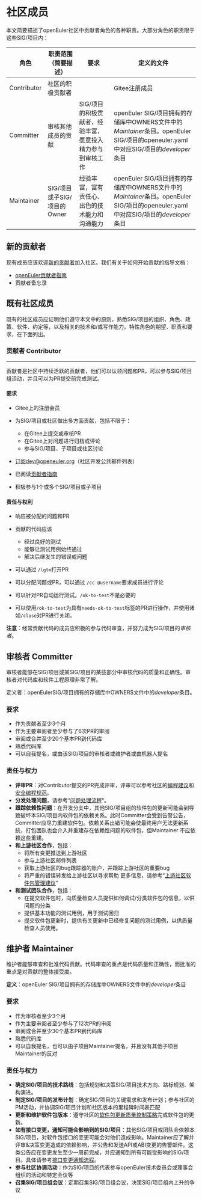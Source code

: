# 社区成员


本文简要描述了openEuler社区中贡献者角色的各种职责。大部分角色的职责限于这些SIG/项目内：

| 角色        | 职责范围（简要描述）        | 要求                                                       | 定义的文件                                                   |
| ----------- | --------------------------- | ---------------------------------------------------------- | ------------------------------------------------------------ |
| Contributor | 社区的积极贡献者            |                                                            | Gitee注册成员                                                |
| Committer   | 审核其他成员的贡献          | SIG/项目的积极贡献者，经验丰富，愿意投入精力参与到审核工作 | openEuler SIG/项目拥有的存储库中OWNERS文件中的*Maintainer*条目。openEuler SIG/项目的openeuler.yaml中对应SIG/项目的*developer*条目 |
| Maintainer  | SIG/项目或子SIG/项目的Owner | 经验丰富，富有责任心、出色的技术能力和沟通能力             | openEuler SIG/项目拥有的存储库中OWNERS文件中的*Maintainer*条目。openEuler SIG/项目的openeuler.yaml中对应SIG/项目的*developer*条目 |



## 新的贡献者

现有成员应该欢迎[新的贡献者](contributing.md)加入社区。我们有关于如何开始贡献的指导文档：

- [openEuler贡献者指南](/contributors/guide/README.md)
- 贡献者备忘录



## 既有社区成员


既有的社区成员应证明他们遵守本文中的原则，熟悉SIG/项目的组织、角色、政策、软件、约定等，以及相关的技术和/或写作能力。特性角色的期望、职责和要求，在下面列出。



### 贡献者 Contributor

-----

贡献者是社区中持续活跃的贡献者，他们可以认领问题和PR，可以参与SIG/项目组活动，并且可以为PR提交前完成测试。



#### 要求

+ Gitee上的注册会员
+ 为SIG/项目或社区做出多方面贡献，包括不限于：
  + 在Gitee上提交或审核PR
  + 在Gitee上对问题进行归档或评论
  + 参与SIG/项目、子项目或社区讨论

+ 订阅dev@openeuler.org（社区开发公共邮件列表）
+ 已阅读[贡献者指南](/contributors/guide/README.md)
+ 积极参与1个或多个SIG/项目或子项目



#### 责任与权利

+ 响应被分配的问题和PR
+ 贡献的代码应该
  + 经过良好的测试
  + 能够让测试用例始终通过
  + 解决后继发生的错误或问题

+ 可以通过 `/lgtm`打开PR
+ 可以分配问题或PR，可以通过 `/cc @username`要求成员进行评论
+ 可以针对PR自动运行测试。`/ok-to-test`不是必要的
+ 可以使用`/ok-to-test`为具有`needs-ok-to-test`标签的PR进行操作，并使用诸如`/close`对PR进行关闭。

**注意**：经常贡献代码的成员应积极的参与代码审查，并努力成为SIG/项目的*审核者*。



## 审核者 Committer

审核者能够在SIG/项目或某SIG/项目的某些部分中审核代码的质量和正确性。审核者对代码库和软件工程原理非常了解。

定义者：openEulerSIG/项目拥有的存储库中OWNERS文件中的*developer*条目。

### 要求

+ 作为贡献者至少3个月
+ 作为主要审阅者至少参与了6次PR的审阅
+ 审阅或合并至少20个基本PR到代码库
+ 熟悉代码库
+ 可以自我提名，或由该SIG/项目的审核者或维护者或由机器人提名

### 责任与权力

+  **评审PR**：对Contributor提交的PR完成评审，评审可以参考社区的[编程建议]()和[安全编程规范]()。
+  **分发处理问题**，请参考“[问题处理流程]()“。
+  **跟踪依赖性问题**：在开发分支中，其他SIG/项目组的软件包的更新可能会到导致破坏本SIG/项目内软件包的依赖关系。此时Committer会受到告警公告，Committer应尽力重建软件包。依赖关系出错可能会使最终用户无法更新系统，打包团队也会介入并重建存在依赖性问题的软件包，但Maintainer 不应依赖这些重建。
+  **和上游社区合作**，包括：
   +    将所有变更推送到上游社区
   +    参与上游社区邮件列表
   +    获取上游社区的bug跟踪器的账户，并跟踪上游社区的重要bug
   +    将严重的错误转发给上游社区以寻求帮助
         更多信息，请参考“[上游社区软件包管理建议]()”
+  **和测试团队合作**，包括：
   +  在提交软件包时，向质量检查人员提供如何调试/分类软件包的信息，以供问题的分类
   +  提供基本功能的测试用例，用于测试回归
   +  提交软件包更新时，提供有关更新中已经修复问题的测试用例，以供质量检查人员使用。 



## 维护者 Maintainer

维护者能够审查和批准代码贡献。代码审查的重点是代码质量和正确性，而批准的重点是对贡献的整体接受度。

**定义**：openEuler SIG/项目拥有的存储库中OWNERS文件中的*developer*条目



### 要求

+ 作为审核者至少3个月
+ 作为主要审阅者至少参与了12次PR的审阅
+ 审阅或合并至少30个基本PR到代码库
+ 熟悉代码库
+ 可以自我提名，也可以由子项目Maintainer提名，并且没有其他子项目Maintainer的反对

### 责任与权力

- **确定SIG/项目的技术路线**：包括规划和决策SIG/项目技术方向、路标规划、架构演进。
- **制定SIG/项目的发布计划**：确定SIG/项目的关键需求和发布计划；参与社区的PM活动，并协调SIG/项目计划和社区版本的里程碑时间表匹配
- **更新和维护软件包版本**：遵守社区的[软件包更新质量控制策略](/group-pm/)完成软件包的更新。
- **如有接口变更，通知可能会影响到的SIG/项目**：其他SIG/项目或团队会依赖本SIG/项目，对软件包接口的变更可能会对他们造成影响。Maintainer应了解并评审&决策变更造成的依赖影响，并公告和发送API或ABI变更的告警邮件。这类公告应在变更发生至少一周前完成，并应通知到所有可能受影响的SIG/项目。具体请参考[接口变更通知流程]()。
- **参与社区协调活动**：作为SIG/项目的代表参与openEuler技术委员会或理事会组织的活动和特定会议等
- **召集SIG/项目组会议**：定期召集SIG/项目组会议，决策SIG/项目组内上升的争议

